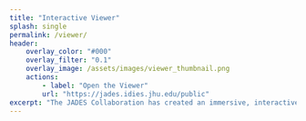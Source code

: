 ```yaml
---
title: "Interactive Viewer"
splash: single
permalink: /viewer/
header:
    overlay_color: "#000"
    overlay_filter: "0.1"
    overlay_image: /assets/images/viewer_thumbnail.png
    actions:
        - label: "Open the Viewer"
        url: "https://jades.idies.jhu.edu/public"
excerpt: "The JADES Collaboration has created an immersive, interactive website for you to experience these remarkable JWST images, catalogs, and spectra. Please click through to visit the site, created using FitsMap and hosted by the Johns Hopkins Institute for Data Intensive Engineering and Science."
---
```


# 

